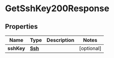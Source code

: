 

# GetSshKey200Response


## Properties

| Name | Type | Description | Notes |
|------------ | ------------- | ------------- | -------------|
|**sshKey** | [**Ssh**](Ssh.md) |  |  [optional] |



